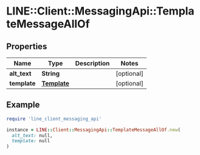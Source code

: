 # LINE::Client::MessagingApi::TemplateMessageAllOf

## Properties

| Name | Type | Description | Notes |
| ---- | ---- | ----------- | ----- |
| **alt_text** | **String** |  | [optional] |
| **template** | [**Template**](Template.md) |  | [optional] |

## Example

```ruby
require 'line_client_messaging_api'

instance = LINE::Client::MessagingApi::TemplateMessageAllOf.new(
  alt_text: null,
  template: null
)
```

